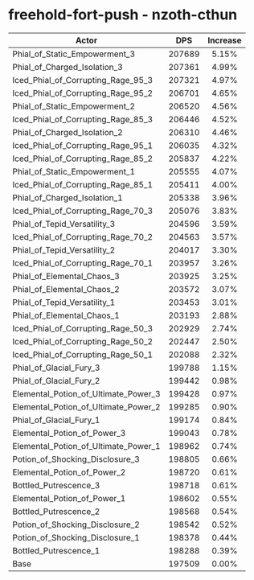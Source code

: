 # freehold-fort-push - nzoth-cthun
| Actor | DPS | Increase |
|---|:---:|:---:|
|Phial_of_Static_Empowerment_3|207689|5.15%|
|Phial_of_Charged_Isolation_3|207361|4.99%|
|Iced_Phial_of_Corrupting_Rage_95_3|207321|4.97%|
|Iced_Phial_of_Corrupting_Rage_95_2|206701|4.65%|
|Phial_of_Static_Empowerment_2|206520|4.56%|
|Iced_Phial_of_Corrupting_Rage_85_3|206446|4.52%|
|Phial_of_Charged_Isolation_2|206310|4.46%|
|Iced_Phial_of_Corrupting_Rage_95_1|206035|4.32%|
|Iced_Phial_of_Corrupting_Rage_85_2|205837|4.22%|
|Phial_of_Static_Empowerment_1|205555|4.07%|
|Iced_Phial_of_Corrupting_Rage_85_1|205411|4.00%|
|Phial_of_Charged_Isolation_1|205338|3.96%|
|Iced_Phial_of_Corrupting_Rage_70_3|205076|3.83%|
|Phial_of_Tepid_Versatility_3|204596|3.59%|
|Iced_Phial_of_Corrupting_Rage_70_2|204563|3.57%|
|Phial_of_Tepid_Versatility_2|204017|3.30%|
|Iced_Phial_of_Corrupting_Rage_70_1|203957|3.26%|
|Phial_of_Elemental_Chaos_3|203925|3.25%|
|Phial_of_Elemental_Chaos_2|203572|3.07%|
|Phial_of_Tepid_Versatility_1|203453|3.01%|
|Phial_of_Elemental_Chaos_1|203193|2.88%|
|Iced_Phial_of_Corrupting_Rage_50_3|202929|2.74%|
|Iced_Phial_of_Corrupting_Rage_50_2|202447|2.50%|
|Iced_Phial_of_Corrupting_Rage_50_1|202088|2.32%|
|Phial_of_Glacial_Fury_3|199788|1.15%|
|Phial_of_Glacial_Fury_2|199442|0.98%|
|Elemental_Potion_of_Ultimate_Power_3|199428|0.97%|
|Elemental_Potion_of_Ultimate_Power_2|199285|0.90%|
|Phial_of_Glacial_Fury_1|199174|0.84%|
|Elemental_Potion_of_Power_3|199043|0.78%|
|Elemental_Potion_of_Ultimate_Power_1|198962|0.74%|
|Potion_of_Shocking_Disclosure_3|198805|0.66%|
|Elemental_Potion_of_Power_2|198720|0.61%|
|Bottled_Putrescence_3|198718|0.61%|
|Elemental_Potion_of_Power_1|198602|0.55%|
|Bottled_Putrescence_2|198568|0.54%|
|Potion_of_Shocking_Disclosure_2|198542|0.52%|
|Potion_of_Shocking_Disclosure_1|198378|0.44%|
|Bottled_Putrescence_1|198288|0.39%|
|Base|197509|0.00%|
